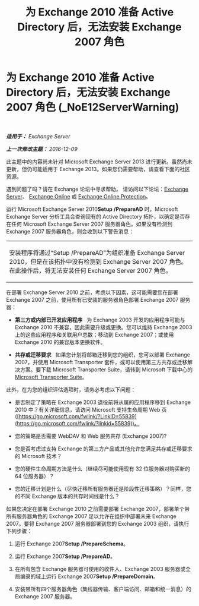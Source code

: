 ﻿---
title: '为 Exchange 2010 准备 Active Directory 后，无法安装 Exchange 2007 角色'
TOCTitle: 为 Exchange 2010 准备 Active Directory 后，无法安装 Exchange 2007 角色 (_NoE12ServerWarning)
ms:assetid: 4e579f69-0de9-421c-ba31-4e63a25e6a45
ms:mtpsurl: https://technet.microsoft.com/zh-cn/library/ms.exch.setupreadiness.noe12serverwarning(v=EXCHG.150)
ms:contentKeyID: 50490530
ms.date: 01/11/2018
mtps_version: v=EXCHG.150
ms.translationtype: HT
---

# 为 Exchange 2010 准备 Active Directory 后，无法安装 Exchange 2007 角色 (\_NoE12ServerWarning)

 

_**适用于：** Exchange Server_

_**上一次修改主题：** 2016-12-09_

此主题中的内容尚未针对 Microsoft Exchange Server 2013 进行更新。虽然尚未更新，但仍可能适用于 Exchange 2013。如果您仍需要帮助，请查看下面的社区资源。

遇到问题了吗？请在 Exchange 论坛中寻求帮助。 请访问以下论坛：[Exchange Server](https://go.microsoft.com/fwlink/p/?linkid=60612)、 [Exchange Online](https://go.microsoft.com/fwlink/p/?linkid=267542) 或 [Exchange Online Protection](https://go.microsoft.com/fwlink/p/?linkid=285351)。

运行 Microsoft Exchange Server 2010**Setup /PrepareAD** 时，Microsoft Exchange Server 分析工具会查询现有的 Active Directory 拓扑，以确定是否存在任何 Microsoft Exchange Server 2007 服务器角色。如果没有检测到 Exchange 2007 服务器角色，则会收到以下警告消息：


<table>
<colgroup>
<col style="width: 100%" />
</colgroup>
<tbody>
<tr class="odd">
<td><p>安装程序将通过“Setup /PrepareAD”为组织准备 Exchange Server 2010，但是在该拓扑中没有检测到 Exchange Server 2007 角色。在此操作后，将无法安装任何 Exchange Server 2007 角色。</p></td>
</tr>
</tbody>
</table>


在部署 Exchange Server 2010 之前，考虑以下因素，这可能需要您在部署 Exchange 2007 之前，使用所有已安装的服务器角色部署 Exchange 2007 服务器：

  - **第三方或内部已开发应用程序**   为 Exchange 2003 开发的应用程序可能与 Exchange 2010 不兼容，因此需要升级或更换。您可以维持 Exchange 2003 上的这些应用程序和关联用户总数；移动到 Exchange 2007；或使用 Exchange 2010 的兼容版本更换软件。

  - **共存或迁移要求**   如果您计划将邮箱迁移到您的组织，您可以部署 Exchange 2007，并使用 Microsoft Transporter 套件，或可以使用第三方共存或迁移解决方案。要下载 Microsoft Transporter Suite，请转到 Microsoft 下载中心的 [Microsoft Transporter Suite](http://go.microsoft.com/fwlink/?linkid=82688)。

此外，在为您的组织评估选项时，请务必考虑以下问题：

  - 是否制定了策略在 Exchange 2003 退役前将从属的应用程序移到 Exchange 2010 中？有关详细信息，请访问 Microsoft 支持生命周期 Web 页 ([https://go.microsoft.com/fwlink/?LinkID=55839](https://go.microsoft.com/fwlink/?linkid=55839))。

  - 您的策略是否需要 WebDAV 和 Web 服务共存 (Exchange 2007)?

  - 您是否考虑过支持 Exchange 的第三方产品或其他允许您满足共存或迁移要求的 Microsoft 技术？

  - 您的硬件生命周期方法是什么（继续尽可能使用现有 32 位服务器对购买新的 64 位服务器）？

  - 您的迁移计划是什么（尽快迁移所有服务器还是阶段性迁移策略）？同样，您的不同 Exchange 版本的共存时间线是什么？

如果您决定在部署 Exchange 2010 之前需要部署 Exchange 2007，部署单个带所有服务器角色的 Exchange 2007 足以允许在组织中部署未来 Exchange 2007。要将 Exchange 2007 服务器部署到您的 Exchange 2003 组织，请执行下列步骤：

1.  运行 Exchange 2007**Setup /PrepareSchema**。

2.  运行 Exchange 2007**Setup /PrepareAD**。

3.  在所有包含 Exchange 服务器可使用的收件人、Exchange 2003 服务器或全局编录的域上运行 Exchange 2007**Setup /PrepareDomain**。

4.  安装带所有四个服务器角色（集线器传输、客户端访问、邮箱和统一消息）的 Exchange 2007 服务器。

